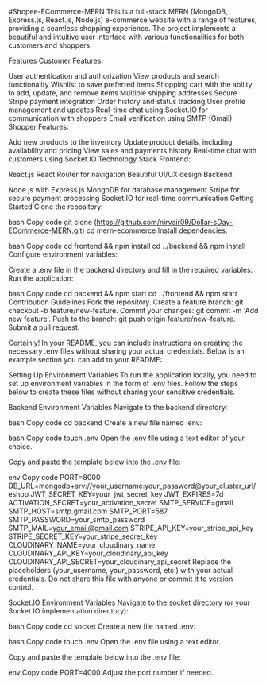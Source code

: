 ﻿#Shopee-ECommerce-MERN
This is a full-stack MERN (MongoDB, Express.js, React.js, Node.js) e-commerce website with a range of features, providing a seamless shopping experience. The project implements a beautiful and intuitive user interface with various functionalities for both customers and shoppers.

Features
Customer Features:

User authentication and authorization
View products and search functionality
Wishlist to save preferred items
Shopping cart with the ability to add, update, and remove items
Multiple shipping addresses
Secure Stripe payment integration
Order history and status tracking
User profile management and updates
Real-time chat using Socket.IO for communication with shoppers
Email verification using SMTP (Gmail)
Shopper Features:

Add new products to the inventory
Update product details, including availability and pricing
View sales and payments history
Real-time chat with customers using Socket.IO
Technology Stack
Frontend:

React.js
React Router for navigation
Beautiful UI/UX design
Backend:

Node.js with Express.js
MongoDB for database management
Stripe for secure payment processing
Socket.IO for real-time communication
Getting Started
Clone the repository:

bash
Copy code
git clone (https://github.com/nirvair09/Dollar-sDay-ECommerce-MERN.git)
cd mern-ecommerce
Install dependencies:

bash
Copy code
cd frontend && npm install
cd ../backend && npm install
Configure environment variables:

Create a .env file in the backend directory and fill in the required variables.
Run the application:

bash
Copy code
cd backend && npm start
cd ../frontend && npm start
Contribution Guidelines
Fork the repository.
Create a feature branch: git checkout -b feature/new-feature.
Commit your changes: git commit -m 'Add new feature'.
Push to the branch: git push origin feature/new-feature.
Submit a pull request.

Certainly! In your README, you can include instructions on creating the necessary .env files without sharing your actual credentials. Below is an example section you can add to your README:

Setting Up Environment Variables
To run the application locally, you need to set up environment variables in the form of .env files. Follow the steps below to create these files without sharing your sensitive credentials.

Backend Environment Variables
Navigate to the backend directory:

bash
Copy code
cd backend
Create a new file named .env:

bash
Copy code
touch .env
Open the .env file using a text editor of your choice.

Copy and paste the template below into the .env file:

env
Copy code
PORT=8000
DB_URL=mongodb+srv://your_username:your_password@your_cluster_url/eshop
JWT_SECRET_KEY=your_jwt_secret_key
JWT_EXPIRES=7d
ACTIVATION_SECRET=your_activation_secret
SMTP_SERVICE=gmail
SMTP_HOST=smtp.gmail.com
SMTP_PORT=587
SMTP_PASSWORD=your_smtp_password
SMTP_MAIL=your_email@gmail.com
STRIPE_API_KEY=your_stripe_api_key
STRIPE_SECRET_KEY=your_stripe_secret_key
CLOUDINARY_NAME=your_cloudinary_name 
CLOUDINARY_API_KEY=your_cloudinary_api_key
CLOUDINARY_API_SECRET=your_cloudinary_api_secret
Replace the placeholders (your_username, your_password, etc.) with your actual credentials. Do not share this file with anyone or commit it to version control.

Socket.IO Environment Variables
Navigate to the socket directory (or your Socket.IO implementation directory):

bash
Copy code
cd socket
Create a new file named .env:

bash
Copy code
touch .env
Open the .env file using a text editor.

Copy and paste the template below into the .env file:

env
Copy code
PORT=4000
Adjust the port number if needed.
